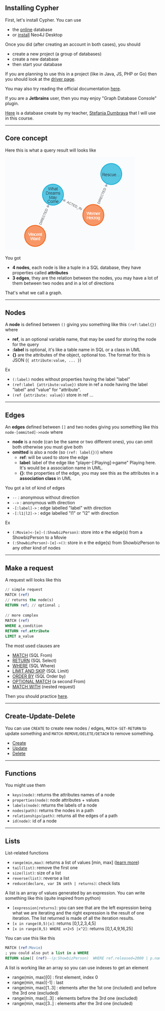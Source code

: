 ## Installing Cypher

First, let's install Cypher.
You can use 

* the [online](https://neo4j.com/sandbox/) database
* or [install](https://neo4j.com/download/) Neo4J Desktop

Once you did (after creating an account in both cases),
you should

* create a new project (a group of databases)
* create a new database
* then start your database

If you are planning to use this in a project (like
in Java, JS, PHP or Go) then you should look 
at the [driver page](https://neo4j.com/developer/language-guides/).

You may also try reading the official
documentation [here](https://neo4j.com/developer/get-started/).

If you are a **Jetbrains** user, then
you may enjoy "Graph Database Console" plugin.

[Here](movies.cypher) is a database create by my teacher,
[Stefania Dumbrava](http://web4.ensiie.fr/~stefania.dumbrava/)
that I will use in this course.

<hr class="sr">

## Core concept

Here this is what a query result will looks like

![example](example.png)

You got 

* **4 nodes**, each node is like a tuple in a SQL database,
  they have properties called **attributes**
* **3 edges**, they are the relation between the nodes,
  you may have a lot of them between two nodes and in
  a lot of directions

That's what we call a graph.

<hr class="sl">

## Nodes

A **node** is defined between ``()`` giving you something
like this ``(ref:label{})`` where

* **ref**, is an optional variable name,
  that may be used for storing the node
  for the query
* **:label** is optional, it's like
  a table name in SQL or a class in UML
* **{}** are the attributes of the object, optional
  too. The format for this is JSON 
  (`{ attribute:value, ... }`)

Ex

* ``(:label)`` nodes without properties having the label "label"
* ``(ref:label {attribute:value})`` store in ref a node having the label
  "label" and "value" for "attribute".
* ``(ref {attribute: value})`` store in ref ...

<hr class="sr">

## Edges

An **edges** defined between ``[]`` and two nodes
giving you something like this ``node-[ommited]->node``
where

* **node** is a node (can be the same or two different ones),
  you can omit both otherwise you must give both
* **omitted** is also a node (so `(ref: label{})`) where
  * **ref**: will be used to store the edge
  * **label**: label of the edge like "player-[:Playing]->game"
    Playing here. It's would be a association name in UML.
  * **{}**: the properties of the edge, you may
    see this as the attributes in a **association class**
    in UML

You got a lot of kind of edges

* ``--`` : anonymous without direction
* ``-->`` : anonymous with direction
* ``-[:label]->`` : edge labelled "label" with direction
* ``-[:l1|l2]->`` : edge labelled "l1" or "l2" with direction

Ex

* ``(:Movie)<-[e]-(:ShowbizPerson)``: store
  into e the edge(s) from a ShowbizPerson to a Movie
* ``(:ShowbizPerson)-[e]->()``: store in e the edge(s)
  from ShowbizPerson to any other kind of
  nodes

<hr class="sl">

## Make a request

A request will looks like this

```sql
// simple request
MATCH (ref)
// returns the node(s)
RETURN ref; // optional ;

// more complex
MATCH (ref)
WHERE a_condition
RETURN ref.attribute
LIMIT a_value
```

The most used clauses are

* [MATCH](clause/match.md) (SQL From)
* [RETURN](clause/return.md) (SQL Select)
* [WHERE](clause/where.md) (SQL Where)
* [LIMIT AND SKIP](clause/limit.md) (SQL Limit)
* [ORDER BY](clause/order-by.md) (SQL Order by)
* [OPTIONAL MATCH](clause/optional-match.md) (a second From)
* [MATCH WITH](clause/with.md) (nested request)

Then you should practice [here](clause/exercise.md).

<hr class="sr">

## Create-Update-Delete

You can use ``CREATE`` to create new nodes / edges,
``MATCH-SET-RETURN`` to update something and
``MATCH-REMOVE/DELETE/DETACH`` to remove something.

* [Create](ddl/create.md)
* [Update](ddl/update.md)
* [Delete](ddl/delete.md)

<hr class="sl">

## Functions

You might use them

* ``keys(node)``: returns the attributes names of a node
* ``properties(node)``: node attributes + values
* ``labels(node)``: returns the labels of a node
* ``nodes(path)``: returns the nodes in a path
* ``relationships(path)``: returns all the edges of a path
* ``id(node)``: id of a node

<hr class="sr">

## Lists

List-related functions

* ``range(min,max)``: returns a list of values [min, max] ([learn more]())
* ``tail(list)``: remove the first one
* ``size(list)``: size of a list
* ``reverse(list)``: reverse a list
* ``reduce(declare, var IN smth | returns)``: check lists

A list is an array of values generated by an expression.
You can write something like this (quite inspired
from python)

* ``[expression|returns]``: you can see that are
  the left expression being what we are iterating
  and the right expression is the result of one iteration.
  The list returned is made of all the iteration results.
* ``[x in range(0,5)|x]``: returns [0,1,2,3,4,5]
* ``[x in range(0,5) WHERE x+2<5 |x^2]``: returns [0,1,4,9,16,25]

You can use this like this

```sql
MATCH (ref:Movie)
; you could also put a list in a WHERE
RETURN size([ (ref)--(p:ShowbizPerson)  WHERE ref.released=2000 | p.name  ])
```

A list is working like an array so you can use
indexes to get an element

* range(min, max)[0] : first element, index 0
* range(min, max)[-1] : last
* range(min, max)[1..3] : elements after the 1st one (included)
  and before the 3rd one (excluded)
* range(min, max)[..3] : elements before the 3rd one (excluded)
* range(min, max)[3..] : elements after the 3rd one (included)